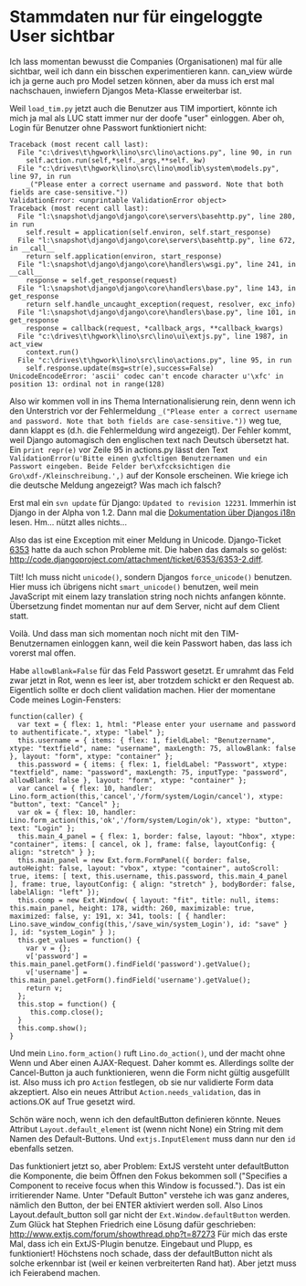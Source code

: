 # Stammdaten nur für eingeloggte User sichtbar #

Ich lass momentan bewusst die Companies (Organisationen) mal für alle sichtbar, weil ich dann ein bisschen experimentieren kann. can\_view würde ich ja gerne auch pro Model setzen können, aber da muss ich erst mal nachschauen, inwiefern Djangos Meta-Klasse erweiterbar ist.

Weil `load_tim.py` jetzt auch die Benutzer aus TIM importiert, könnte ich mich ja mal als LUC statt immer nur der doofe "user" einloggen. Aber oh, Login für Benutzer ohne Passwort funktioniert nicht:

```
Traceback (most recent call last):
  File "c:\drives\t\hgwork\lino\src\lino\actions.py", line 90, in run
    self.action.run(self,*self._args,**self._kw)
  File "c:\drives\t\hgwork\lino\src\lino\modlib\system\models.py", line 97, in run
    _("Please enter a correct username and password. Note that both fields are case-sensitive."))
ValidationError: <unprintable ValidationError object>
Traceback (most recent call last):
  File "l:\snapshot\django\django\core\servers\basehttp.py", line 280, in run
    self.result = application(self.environ, self.start_response)
  File "l:\snapshot\django\django\core\servers\basehttp.py", line 672, in __call__
    return self.application(environ, start_response)
  File "l:\snapshot\django\django\core\handlers\wsgi.py", line 241, in __call__
    response = self.get_response(request)
  File "l:\snapshot\django\django\core\handlers\base.py", line 143, in get_response
    return self.handle_uncaught_exception(request, resolver, exc_info)
  File "l:\snapshot\django\django\core\handlers\base.py", line 101, in get_response
    response = callback(request, *callback_args, **callback_kwargs)
  File "c:\drives\t\hgwork\lino\src\lino\ui\extjs.py", line 1987, in act_view
    context.run()
  File "c:\drives\t\hgwork\lino\src\lino\actions.py", line 95, in run
    self.response.update(msg=str(e),success=False)
UnicodeEncodeError: 'ascii' codec can't encode character u'\xfc' in position 13: ordinal not in range(128)
```

Also wir kommen voll in ins Thema Internationalisierung rein, denn wenn ich den Unterstrich vor der Fehlermeldung `_("Please enter a correct username and password. Note that both fields are case-sensitive."))` weg tue, dann klappt es (d.h. die Fehlermeldung wird angezeigt). Der Fehler kommt, weil Django automagisch den englischen text nach Deutsch übersetzt hat. Ein `print repr(e)` vor Zeile 95 in actions.py lässt den Text `ValidationError(u'Bitte einen g\xfcltigen Benutzernamen und ein Passwort eingeben. Beide Felder ber\xfccksichtigen die Gro\xdf-/Kleinschreibung.',)`
auf der Konsole erscheinen.
Wie kriege ich die deutsche Meldung angezeigt? Was mach ich falsch?

Erst mal ein `svn update` für Django: `Updated to revision 12231`. Immerhin ist Django in der Alpha von 1.2. Dann mal die [Dokumentation über Djangos i18n](http://docs.djangoproject.com/en/1.1/topics/i18n/#topics-i18n) lesen. Hm... nützt alles nichts...

Also das ist eine Exception mit einer Meldung in Unicode.
Django-Ticket [6353](http://code.djangoproject.com/ticket/6353)
hatte da auch schon Probleme mit. Die haben das damals so gelöst:
http://code.djangoproject.com/attachment/ticket/6353/6353-2.diff.

Tilt! Ich muss nicht `unicode()`, sondern Djangos `force_unicode()` benutzen.
Hier muss ich übrigens nicht `smart_unicode()` benutzen, weil mein JavaScript mit einem lazy translation string noch nichts anfangen könnte. Übersetzung findet momentan nur auf dem Server, nicht auf dem Client statt.

Voilà. Und dass man sich momentan noch nicht mit den TIM-Benutzernamen einloggen kann, weil die kein Passwort haben, das lass ich vorerst mal offen.

Habe `allowBlank=False` für das Feld Passwort gesetzt. Er umrahmt das Feld zwar jetzt in Rot, wenn es leer ist, aber trotzdem schickt er den Request ab. Eigentlich sollte er doch client validation machen. Hier der momentane Code meines Login-Fensters:

```
function(caller) {
  var text = { flex: 1, html: "Please enter your username and password to authentificate.", xtype: "label" };
  this.username = { items: { flex: 1, fieldLabel: "Benutzername", xtype: "textfield", name: "username", maxLength: 75, allowBlank: false }, layout: "form", xtype: "container" };
  this.password = { items: { flex: 1, fieldLabel: "Passwort", xtype: "textfield", name: "password", maxLength: 75, inputType: "password", allowBlank: false }, layout: "form", xtype: "container" };
  var cancel = { flex: 10, handler: Lino.form_action(this,'cancel','/form/system/Login/cancel'), xtype: "button", text: "Cancel" };
  var ok = { flex: 10, handler: Lino.form_action(this,'ok','/form/system/Login/ok'), xtype: "button", text: "Login" };
  this.main_4_panel = { flex: 1, border: false, layout: "hbox", xtype: "container", items: [ cancel, ok ], frame: false, layoutConfig: { align: "stretch" } };
  this.main_panel = new Ext.form.FormPanel({ border: false, autoHeight: false, layout: "vbox", xtype: "container", autoScroll: true, items: [ text, this.username, this.password, this.main_4_panel ], frame: true, layoutConfig: { align: "stretch" }, bodyBorder: false, labelAlign: "left" });
  this.comp = new Ext.Window( { layout: "fit", title: null, items: this.main_panel, height: 178, width: 260, maximizable: true, maximized: false, y: 191, x: 341, tools: [ { handler: Lino.save_window_config(this,'/save_win/system_Login'), id: "save" } ], id: "system_Login" } );
  this.get_values = function() {
    var v = {};
    v['password'] = this.main_panel.getForm().findField('password').getValue();
    v['username'] = this.main_panel.getForm().findField('username').getValue();
    return v;
  };
  this.stop = function() {
     this.comp.close();
  }
  this.comp.show();
}
```

Und mein `Lino.form_action()` ruft `Lino.do_action()`, und der macht ohne Wenn und Aber einen AJAX-Request. Daher kommt es. Allerdings sollte der Cancel-Button ja auch funktionieren, wenn die Form nicht gültig ausgefüllt ist. Also muss ich pro `Action` festlegen, ob sie nur validierte Form data akzeptiert. Also ein neues Attribut `Action.needs_validation`, das in actions.OK auf True gesetzt wird.

Schön wäre noch, wenn ich den defaultButton definieren könnte.
Neues Attribut `Layout.default_element` ist (wenn nicht None) ein String mit dem Namen des Default-Buttons. Und `extjs.InputElement` muss dann nur den `id` ebenfalls setzen.

Das funktioniert jetzt so, aber Problem: ExtJS versteht unter defaultButton die Komponente, die beim Öffnen den Fokus bekommen soll ("Specifies a Component to receive focus when this Window is focussed."). Das ist ein irritierender Name. Unter "Default Button" verstehe ich was ganz anderes, nämlich den Button, der bei ENTER aktiviert werden soll.
Also Linos Layout.default\_button soll gar nicht der `Ext.Window.defaultButton` werden.
Zum Glück hat Stephen Friedrich eine Lösung dafür geschrieben:
http://www.extjs.com/forum/showthread.php?t=87273
Für mich das erste Mal, dass ich ein ExtJS-Plugin benutze. Eingebaut und Plupp, es funktioniert! Höchstens noch schade, dass der defaultButton nicht als solche erkennbar ist (weil er keinen verbreiterten Rand hat). Aber jetzt muss ich Feierabend machen.